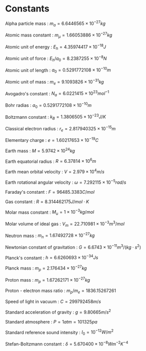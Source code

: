 # Constants
Alpha particle mass : $m_a = 6.6446565\times10^{-27}kg$

Atomic mass constant : $m_\mu = 1.66053886\times10^{-27}kg$

Atomic unit of energy : $E_h = 4.35974417\times10^{-18}J$

Atomic unit of force : $E_h/a_0 = 8.2387255\times10^{-8}N$

Atomic unit of length : $a_0 = 0.5291772108\times10^{-10}m$

Atomic unit of mass : $m_e = 9.1093826\times10^{-31}kg$

Avogadro's constant : $N_a = 6.0221415\times10^{23}mol^{-1}$

Bohr radias : $a_0 = 0.5291772108\times10^{-10}m$

Boltzmann constant : $k_B = 1.3806505\times10^{-23}J/K$

Classical electron radius : $r_e = 2.817940325\times10^{-15}m$

Elementary charge : $e = 1.60217653\times10^{-19}C$

Earth mass : $M = 5.9742\times10^{24}kg$

Earth equatorial radius : $R = 6.37814\times10^{6}m$

Earth mean orbital velocity : $V = 2.979\times10^{4}m/s$

Earth rotational angular velocity : $\omega = 7.292115\times10^{-5}rad/s$

Faraday's constant : $F = 96485.3383C/mol$

Gas constant : $R = 8.314462175J/mol\cdot K$

Molar mass constant : $M_u = 1\times10^{-3}kg/mol$

Molar volume of ideal gas : $V_m = 22.710981\times 10^{-3}m^3/mol$

Neutron mass : $m_n = 1.67492728\times10^{-27}kg$

Newtonian constant of gravitation : $G = 6.6743\times10^{-11}m^3/(kg\cdot s^2)$

Planck's constant : $h = 6.6260693\times 10^{-34}Js$

Planck mass : $m_p = 2.176434\times10^{-27}kg$

Proton mass : $m_p = 1.67262171\times10^{-27}kg$

Proton - electron mass ratio : $m_p/m_e = 1836.15267261$

Speed of light in vacuum : $C = 299792458m/s$

Standard acceleration of gravity : $g = 9.80665m/s^2$

Standard atmosphere : $P = 1atm = 101325pa$

Standard reference sound intensity : $I_0 = 10^{-12}W/m^2$

Stefan-Boltzmann constant : $\delta = 5.670400\times10^{-8}Wm^{-2}K^{-4}$